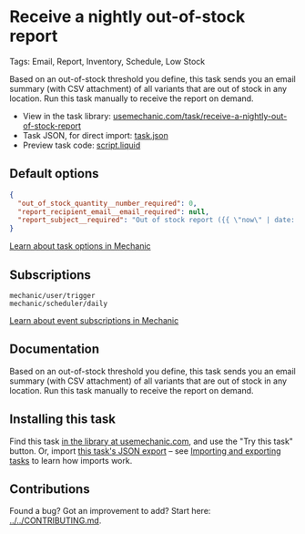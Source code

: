 # Receive a nightly out-of-stock report

Tags: Email, Report, Inventory, Schedule, Low Stock

Based on an out-of-stock threshold you define, this task sends you an email summary (with CSV attachment) of all variants that are out of stock in any location. Run this task manually to receive the report on demand.

* View in the task library: [usemechanic.com/task/receive-a-nightly-out-of-stock-report](https://usemechanic.com/task/receive-a-nightly-out-of-stock-report)
* Task JSON, for direct import: [task.json](../../tasks/receive-a-nightly-out-of-stock-report.json)
* Preview task code: [script.liquid](./script.liquid)

## Default options

```json
{
  "out_of_stock_quantity__number_required": 0,
  "report_recipient_email__email_required": null,
  "report_subject__required": "Out of stock report ({{ \"now\" | date: \"%Y-%m-%d\" }})"
}
```

[Learn about task options in Mechanic](https://docs.usemechanic.com/article/471-task-options)

## Subscriptions

```liquid
mechanic/user/trigger
mechanic/scheduler/daily
```

[Learn about event subscriptions in Mechanic](https://docs.usemechanic.com/article/408-subscriptions)

## Documentation

Based on an out-of-stock threshold you define, this task sends you an email summary (with CSV attachment) of all variants that are out of stock in any location. Run this task manually to receive the report on demand.

## Installing this task

Find this task [in the library at usemechanic.com](https://usemechanic.com/task/receive-a-nightly-out-of-stock-report), and use the "Try this task" button. Or, import [this task's JSON export](../../tasks/receive-a-nightly-out-of-stock-report.json) – see [Importing and exporting tasks](https://docs.usemechanic.com/article/505-importing-and-exporting-tasks) to learn how imports work.

## Contributions

Found a bug? Got an improvement to add? Start here: [../../CONTRIBUTING.md](../../CONTRIBUTING.md).
